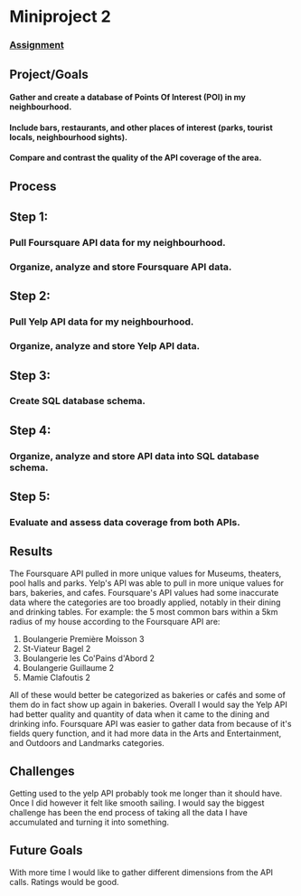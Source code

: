 # Miniproject 2

### [Assignment](assignment.md)

## Project/Goals
#### Gather and create a database of Points Of Interest (POI) in my neighbourhood. 
#### Include bars, restaurants, and other places of interest (parks, tourist locals, neighbourhood sights).
#### Compare and contrast the quality of the API coverage of the area.

## Process
## Step 1: 
### Pull Foursquare API data for my neighbourhood.
### Organize, analyze and store Foursquare API data.
## Step 2:
### Pull Yelp API data for my neighbourhood.
### Organize, analyze and store Yelp API data.
## Step 3: 
### Create SQL database schema.
## Step 4:
### Organize, analyze and store API data into SQL database schema.
## Step 5:
### Evaluate and assess data coverage from both APIs.


## Results
The Foursquare API pulled in more unique values for Museums, theaters, pool halls and parks. Yelp's API was able to pull in more unique values for bars, bakeries, and cafes.  Foursquare's API values had some inaccurate data where the categories are too broadly applied, notably in their dining and drinking tables.  For example: the 5 most common bars within a 5km radius of my house according to the Foursquare API are:

1. Boulangerie Première Moisson        3
2. St-Viateur Bagel                    2
3. Boulangerie les Co'Pains d'Abord    2
4. Boulangerie Guillaume               2
5. Mamie Clafoutis                     2

All of these would better be categorized as bakeries or cafés and some of them do in fact show up again in bakeries.
Overall I would say the Yelp API had better quality and quantity of data when it came to the dining and drinking info.  Foursquare API was easier to gather data from because of it's fields query function, and it had more data in the Arts and Entertainment, and Outdoors and Landmarks categories.

## Challenges 
Getting used to the yelp API probably took me longer than it should have.  Once I did however it felt like smooth sailing.  I would say the biggest challenge has been the end process of taking all the data I have accumulated and turning it into something.

## Future Goals
With more time I would like to gather different dimensions from the API calls.  Ratings would be good.

